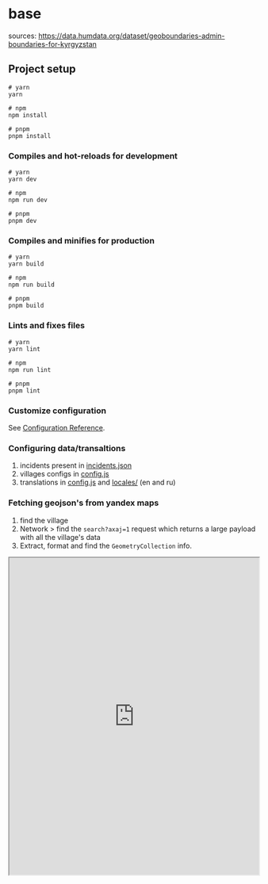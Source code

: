 # base

sources: https://data.humdata.org/dataset/geoboundaries-admin-boundaries-for-kyrgyzstan
## Project setup

```
# yarn
yarn

# npm
npm install

# pnpm
pnpm install
```

### Compiles and hot-reloads for development

```
# yarn
yarn dev

# npm
npm run dev

# pnpm
pnpm dev
```

### Compiles and minifies for production

```
# yarn
yarn build

# npm
npm run build

# pnpm
pnpm build
```

### Lints and fixes files

```
# yarn
yarn lint

# npm
npm run lint

# pnpm
pnpm lint
```

### Customize configuration

See [Configuration Reference](https://vitejs.dev/config/).


### Configuring data/transaltions
1. incidents present in [incidents.json](/public/incidents.json)
2. villages configs in [config.js](config.js)
3. translations in [config.js](config.js) and [locales/](src/locales/) (en and ru)

### Fetching geojson's from yandex maps
1. find the village
2. Network > find the `search?axaj=1` request which returns a large payload with all the village's data
3. Extract, format and find the `GeometryCollection` info.


<iframe src="https://bellingcat.github.io/vis-tj-kg-map-2022/" title="Tajikistan - Kyrgyzstan border conflict 2022 MAP" height="640" width="100%"></iframe>